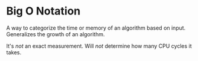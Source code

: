 # Big O Notation

A way to categorize the time or memory of an algorithm based on input.
Generalizes the growth of an algorithm.

It's _not_ an exact measurement.
Will _not_ determine how many CPU cycles it takes.
